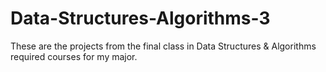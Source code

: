 # Data-Structures-Algorithms-3
These are the projects from the final class in Data Structures &amp; Algorithms required courses for my major. 

